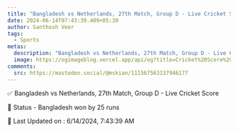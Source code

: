 ```yaml
---
title: "Bangladesh vs Netherlands, 27th Match, Group D - Live Cricket Score"
date: 2024-06-14T07:43:39.409+05:30
author: Santhosh Veer
tags:
  - Sports
metas:
  description: "Bangladesh vs Netherlands, 27th Match, Group D - Live Cricket Score - Bangladesh won by 25 runs"
  image: https://ogimageblog.vercel.app/api/og?title=Cricket%20Score%20%F0%9F%8F%8F
comments:
  src: https://mastodon.social/@mskian/111567563137946177
---
```


✅ Bangladesh vs Netherlands, 27th Match, Group D - Live Cricket Score

📑 Status - Bangladesh won by 25 runs

<!--more-->

📝 Last Updated on : 6/14/2024, 7:43:39 AM
